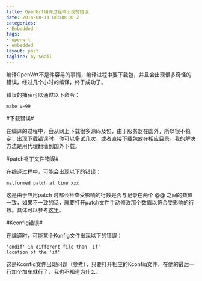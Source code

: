```yaml
---
title: OpenWrt编译过程中出现的错误
date: 2014-08-11 00:00:00 Z
categories:
- Embedded
tags:
- openwrt
- embedded
layout: post
tagline: by Snail
---
```


编译OpenWrt不是件容易的事情，编译过程中要下载包，并且会出现很多奇怪的错误，经过几个小时的编译，终于成功了。

<!--more-->

错误的捕获可以通过以下命令：

    make V=99
    
#下载错误#

在编译的过程中，会从网上下载很多源码及包，由于服务器在国外，所以很不稳定，出现下载错误时，你可以多试几次，或者直接下载包放在相应目录。我的解决方法是用代理翻墙到国外下载。

#patch补丁文件错误#

在编译过程中，可能会出现以下的错误：

    malformed patch at line xxx
    
这是由于应用patch 时都会检查受影响的行数是否与记录在两个 @@ 之间的数值一致，如果不一致的话，就要打开patch文件手动修改那个数值以符合受影响的行数。具体可以参考[这里](http://blog.chinaunix.net/uid-11134731-id-33192.html)。

#Kconfig错误#

在编译时，可能某个Konfig文件出现以下的错误：

    'endif' in different file than 'if'
    location of the 'if'
    
这是Kconfig文件出现问题（[参考](https://lkml.org/lkml/2010/9/27/533)），只要打开相应的Kconfig文件，在他的最后一行加个加车就行了，我也不知道为什么。